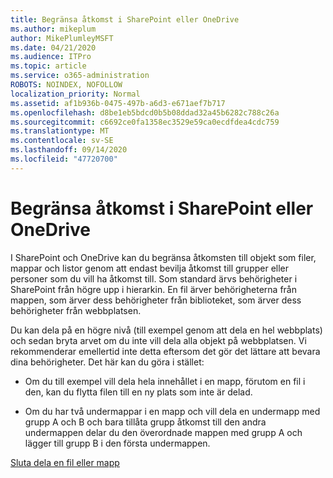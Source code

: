 ```yaml
---
title: Begränsa åtkomst i SharePoint eller OneDrive
ms.author: mikeplum
author: MikePlumleyMSFT
ms.date: 04/21/2020
ms.audience: ITPro
ms.topic: article
ms.service: o365-administration
ROBOTS: NOINDEX, NOFOLLOW
localization_priority: Normal
ms.assetid: af1b936b-0475-497b-a6d3-e671aef7b717
ms.openlocfilehash: d8be1eb5bdcd0b5b08ddad32a45b6282c788c26a
ms.sourcegitcommit: c6692ce0fa1358ec3529e59ca0ecdfdea4cdc759
ms.translationtype: MT
ms.contentlocale: sv-SE
ms.lasthandoff: 09/14/2020
ms.locfileid: "47720700"
---
```

# <a name="restrict-access-in-sharepoint-or-onedrive"></a>Begränsa åtkomst i SharePoint eller OneDrive

I SharePoint och OneDrive kan du begränsa åtkomsten till objekt som filer, mappar och listor genom att endast bevilja åtkomst till grupper eller personer som du vill ha åtkomst till. Som standard ärvs behörigheter i SharePoint från högre upp i hierarkin. En fil ärver behörigheterna från mappen, som ärver dess behörigheter från biblioteket, som ärver dess behörigheter från webbplatsen.
  
Du kan dela på en högre nivå (till exempel genom att dela en hel webbplats) och sedan bryta arvet om du inte vill dela alla objekt på webbplatsen. Vi rekommenderar emellertid inte detta eftersom det gör det lättare att bevara dina behörigheter. Det här kan du göra i stället:
  
- Om du till exempel vill dela hela innehållet i en mapp, förutom en fil i den, kan du flytta filen till en ny plats som inte är delad.
    
- Om du har två undermappar i en mapp och vill dela en undermapp med grupp A och B och bara tillåta grupp åtkomst till den andra undermappen delar du den överordnade mappen med grupp A och lägger till grupp B i den första undermappen.
    
[Sluta dela en fil eller mapp ](https://go.microsoft.com/fwlink/?linkid=2008861)
  

